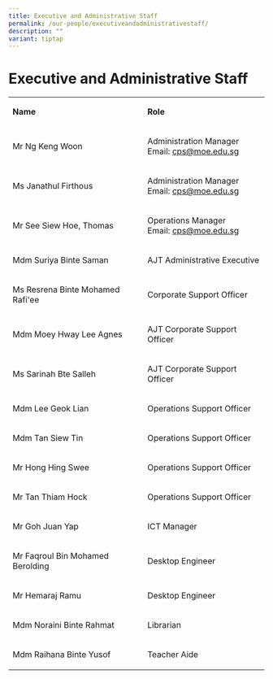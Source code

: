 ```yaml
---
title: Executive and Administrative Staff
permalink: /our-people/executiveandadministrativestaff/
description: ""
variant: tiptap
---
```

<h1>Executive and Administrative Staff</h1>
<table style="minWidth: 50px">
<colgroup>
<col>
<col>
</colgroup>
<tbody>
<tr>
<td rowspan="1" colspan="1">
<p><strong>Name</strong>
</p>
</td>
<td rowspan="1" colspan="1">
<p><strong>Role</strong>
</p>
</td>
</tr>
<tr>
<td rowspan="1" colspan="1">
<p>Mr Ng Keng Woon</p>
</td>
<td rowspan="1" colspan="1">
<p>Administration Manager
<br>Email: <a href="mailto:cps@moe.edu.sg" rel="noopener noreferrer nofollow" target="_blank">cps@moe.edu.sg</a>
</p>
</td>
</tr>
<tr>
<td rowspan="1" colspan="1">
<p>Ms Janathul Firthous</p>
</td>
<td rowspan="1" colspan="1">
<p>Administration Manager
<br>Email: <a href="mailto:cps@moe.edu.sg" rel="noopener noreferrer nofollow" target="_blank">cps@moe.edu.sg</a>
</p>
</td>
</tr>
<tr>
<td rowspan="1" colspan="1">
<p>Mr See Siew Hoe, Thomas</p>
</td>
<td rowspan="1" colspan="1">
<p>Operations Manager
<br>Email: <a href="mailto:cps@moe.edu.sg" rel="noopener noreferrer nofollow" target="_blank">cps@moe.edu.sg</a>
</p>
</td>
</tr>
<tr>
<td rowspan="1" colspan="1">
<p>Mdm Suriya Binte Saman</p>
</td>
<td rowspan="1" colspan="1">
<p>AJT Administrative Executive</p>
</td>
</tr>
<tr>
<td rowspan="1" colspan="1">
<p>Ms Resrena Binte Mohamed Rafi'ee</p>
</td>
<td rowspan="1" colspan="1">
<p>Corporate Support Officer</p>
</td>
</tr>
<tr>
<td rowspan="1" colspan="1">
<p>Mdm Moey Hway Lee Agnes</p>
</td>
<td rowspan="1" colspan="1">
<p>AJT Corporate Support Officer</p>
</td>
</tr>
<tr>
<td rowspan="1" colspan="1">
<p>Ms Sarinah Bte Salleh</p>
</td>
<td rowspan="1" colspan="1">
<p>AJT Corporate Support Officer</p>
</td>
</tr>
<tr>
<td rowspan="1" colspan="1">
<p>Mdm Lee Geok Lian</p>
</td>
<td rowspan="1" colspan="1">
<p>Operations Support Officer</p>
</td>
</tr>
<tr>
<td rowspan="1" colspan="1">
<p>Mdm Tan Siew Tin</p>
</td>
<td rowspan="1" colspan="1">
<p>Operations Support Officer</p>
</td>
</tr>
<tr>
<td rowspan="1" colspan="1">
<p>Mr Hong Hing Swee</p>
</td>
<td rowspan="1" colspan="1">
<p>Operations Support Officer</p>
</td>
</tr>
<tr>
<td rowspan="1" colspan="1">
<p>Mr Tan Thiam Hock</p>
</td>
<td rowspan="1" colspan="1">
<p>Operations Support Officer</p>
</td>
</tr>
<tr>
<td rowspan="1" colspan="1">
<p>Mr Goh Juan Yap</p>
</td>
<td rowspan="1" colspan="1">
<p>ICT Manager</p>
</td>
</tr>
<tr>
<td rowspan="1" colspan="1">
<p>Mr Faqroul Bin Mohamed Berolding</p>
</td>
<td rowspan="1" colspan="1">
<p>Desktop Engineer</p>
</td>
</tr>
<tr>
<td rowspan="1" colspan="1">
<p>Mr Hemaraj Ramu</p>
</td>
<td rowspan="1" colspan="1">
<p>Desktop Engineer</p>
</td>
</tr>
<tr>
<td rowspan="1" colspan="1">
<p>Mdm Noraini Binte Rahmat</p>
</td>
<td rowspan="1" colspan="1">
<p>Librarian</p>
</td>
</tr>
<tr>
<td rowspan="1" colspan="1">
<p>Mdm Raihana Binte Yusof</p>
</td>
<td rowspan="1" colspan="1">
<p>Teacher Aide</p>
</td>
</tr>
</tbody>
</table>
<p></p>